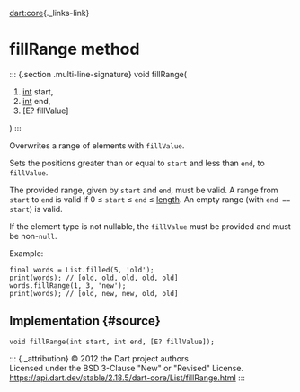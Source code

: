[dart:core](../../dart-core/dart-core-library){._links-link}

fillRange method
================

::: {.section .multi-line-signature}
void fillRange(

1.  [int](../int-class) start,
2.  [int](../int-class) end,
3.  \[E? fillValue\]

)
:::

Overwrites a range of elements with `fillValue`.

Sets the positions greater than or equal to `start` and less than `end`,
to `fillValue`.

The provided range, given by `start` and `end`, must be valid. A range
from `start` to `end` is valid if 0 ≤ `start` ≤ `end` ≤
[length](length). An empty range (with `end == start`) is valid.

If the element type is not nullable, the `fillValue` must be provided
and must be non-`null`.

Example:

``` {.language-dart data-language="dart"}
final words = List.filled(5, 'old');
print(words); // [old, old, old, old, old]
words.fillRange(1, 3, 'new');
print(words); // [old, new, new, old, old]
```

Implementation {#source}
--------------

``` {.language-dart data-language="dart"}
void fillRange(int start, int end, [E? fillValue]);
```

::: {._attribution}
© 2012 the Dart project authors\
Licensed under the BSD 3-Clause \"New\" or \"Revised\" License.\
<https://api.dart.dev/stable/2.18.5/dart-core/List/fillRange.html>
:::
